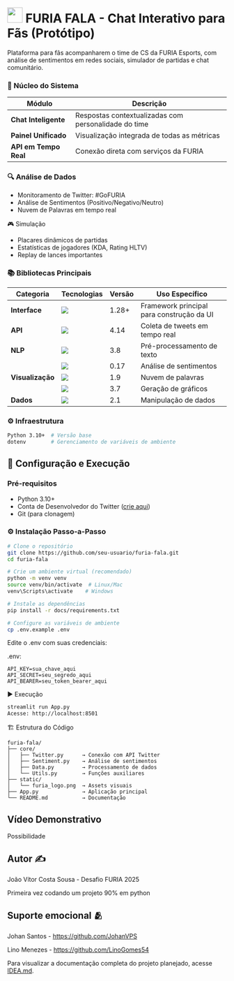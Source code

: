 # <img src="https://upload.wikimedia.org/wikipedia/pt/f/f9/Furia_Esports_logo.png" width="35"> FURIA FALA - Chat Interativo para Fãs (Protótipo)

Plataforma para fãs acompanharem o time de CS da FURIA Esports, com análise de sentimentos em redes sociais, simulador de partidas e chat comunitário.

### 🚀 Núcleo do Sistema
| Módulo | Descrição |
|--------|-----------|
| **Chat Inteligente** | Respostas contextualizadas com personalidade do time |
| **Painel Unificado** | Visualização integrada de todas as métricas |
| **API em Tempo Real** | Conexão direta com serviços da FURIA |

### 🔍 Análise de Dados

+  Monitoramento de Twitter: #GoFURIA 
+  Análise de Sentimentos (Positivo/Negativo/Neutro)
+  Nuvem de Palavras em tempo real

🎮 Simulação

+ Placares dinâmicos de partidas
+ Estatísticas de jogadores (KDA, Rating HLTV)
+ Replay de lances importantes

### 📚 Bibliotecas Principais

| Categoria       | Tecnologias                                                                                  | Versão   | Uso Específico                                                                 |
|-----------------|----------------------------------------------------------------------------------------------|----------|--------------------------------------------------------------------------------|
| **Interface**  | <img src="https://img.shields.io/badge/Streamlit-000000?logo=streamlit">                     | 1.28+    | Framework principal para construção da UI                                      |
| **API**        | <img src="https://img.shields.io/badge/Tweepy-000000?logo=twitter">                          | 4.14     | Coleta de tweets em tempo real                                                |
| **NLP**        | <img src="https://img.shields.io/badge/NLTK-000000">                                         | 3.8      | Pré-processamento de texto                                                    |
|                 | <img src="https://img.shields.io/badge/TextBlob-000000">                                     | 0.17     | Análise de sentimentos                                                        |
| **Visualização**| <img src="https://img.shields.io/badge/WordCloud-000000">                                    | 1.9      | Nuvem de palavras                                                             |
|                 | <img src="https://img.shields.io/badge/Matplotlib-000000?logo=python">                      | 3.7      | Geração de gráficos                                                           |
| **Dados**      | <img src="https://img.shields.io/badge/Pandas-000000?logo=pandas">                           | 2.1      | Manipulação de dados                                                          |

### ⚙️ Infraestrutura

```bash
Python 3.10+  # Versão base
dotenv        # Gerenciamento de variáveis de ambiente
```

## 🚀 Configuração e Execução

### Pré-requisitos
- Python 3.10+
- Conta de Desenvolvedor do Twitter ([crie aqui](https://developer.twitter.com/))
- Git (para clonagem)

### ⚙️ Instalação Passo-a-Passo

```bash
# Clone o repositório
git clone https://github.com/seu-usuario/furia-fala.git
cd furia-fala

# Crie um ambiente virtual (recomendado)
python -m venv venv
source venv/bin/activate  # Linux/Mac
venv\Scripts\activate    # Windows

# Instale as dependências
pip install -r docs/requirements.txt

# Configure as variáveis de ambiente
cp .env.example .env 
```

Edite o .env com suas credenciais:

.env:
```
API_KEY=sua_chave_aqui
API_SECRET=seu_segredo_aqui
API_BEARER=seu_token_bearer_aqui
```

▶️ Execução
```bash
streamlit run App.py
Acesse: http://localhost:8501
```

🏗️ Estrutura do Código
```
furia-fala/
├── core/
│   ├── Twitter.py      → Conexão com API Twitter
│   ├── Sentiment.py    → Análise de sentimentos
│   ├── Data.py         → Processamento de dados
│   └── Utils.py        → Funções auxiliares
├── static/
│   └── furia_logo.png  → Assets visuais
├── App.py              → Aplicação principal
└── README.md           → Documentação
```

## Vídeo Demonstrativo

Possibilidade

## Autor ✍️ 

João Vítor Costa Sousa - Desafio FURIA 2025

Primeira vez codando um projeto 90% em python

## Suporte emocional 🫂

Johan Santos - https://github.com/JohanVPS

Lino Menezes - https://github.com/LinoGomes54


Para visualizar a documentação completa do projeto planejado, acesse [IDEA.md](IDEA.md).
